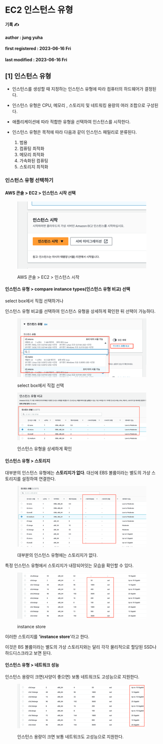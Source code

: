 # EC2 인스턴스 유형

**기록 ✍️**

#### author : jung yuha

#### first registered : 2023-06-16 Fri

#### last modified : 2023-06-16 Fri



## \[1] 인스턴스 유형

* 인스턴스를 생성할 때 지정하는 인스턴스 유형에 따라 컴퓨터의 하드웨어가 결정된다.
* 인스턴스 유형은 CPU, 메모리 , 스토리지 및 네트워킹 용량의 여러 조합으로 구성된다.
* 애플리케이션에 따라 적합한 유형을 선택하여 인스턴스를 시작한다.
*   인스턴스 유형은 목적에 따라 다음과 같이 인스턴스 패밀리로 분류된다.

    1. 범용
    2. 컴퓨팅 최적화
    3. 메모리 최적화
    4. 가속화된 컴퓨팅
    5. 스토리지 최적화



### 인스턴스 유형 선택하기

#### AWS 콘솔 > EC2 > 인스턴스 시작 선택

<figure><img src="../.gitbook/assets/image (66).png" alt="" width="563"><figcaption><p> AWS 콘솔 > EC2 > 인스턴스 시작</p></figcaption></figure>

#### 인스턴스 유형 > compare instance types(인스턴스 유형 비교) 선택&#x20;

select box에서 직접 선택하거나

인스턴스 유형 비교를 선택하여 인스턴스 유형을 상세하게 확인한 뒤 선택이 가능하다.

<figure><img src="../.gitbook/assets/image (30).png" alt="" width="563"><figcaption><p> select box에서 직접 선택</p></figcaption></figure>

<figure><img src="../.gitbook/assets/image (25).png" alt="" width="563"><figcaption><p> 인스턴스 유형을 상세하게 확인</p></figcaption></figure>

#### 인스턴스 유형 > 스토리지

대부분의 인스턴스 유형에는 **스토리지가 없다**. 대신에 EBS 볼륨이라는 별도의 가상 스토리지를 설정하여 연결한다.

<figure><img src="../.gitbook/assets/image (61).png" alt=""><figcaption><p> 대부분의 인스턴스 유형에는 스토리지가 없다.</p></figcaption></figure>

특정 인스턴스 유형에서 스토리지가 내장되어잇는 모습을 확인할 수 있다.

<figure><img src="../.gitbook/assets/image (24).png" alt=""><figcaption><p> instance store</p></figcaption></figure>

이러한 스토리지를 **'instance store**'라고 한다.

이것은 BS 볼륨이라는 별도의 가상 스토리지와는 달리 각각 물리적으로 할당된 SSD나 하드디스크라고 보면 된다.

#### 인스턴스 유형 > 네트워크 성능

&#x20;인스턴스 용량이 크면(사양이 좋으면) 보통 네트워크도 고성능으로 지원한다.

<figure><img src="../.gitbook/assets/image (49).png" alt=""><figcaption><p> 인스턴스 용량이 크면 보통 네트워크도 고성능으로 지원한다.</p></figcaption></figure>
